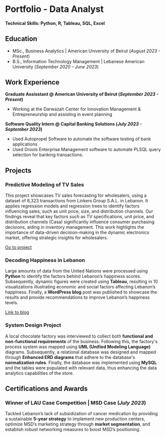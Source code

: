 # Portfolio - Data Analyst

#### Technical Skills: Python, R, Tableau, SQL, Excel

## Education
- MSc., Business Analytics  | American University of Beirut (_August 2023 - Present_)								       		
- B.S., Information Technology Management	| Lebanese American University (_September 2020 – June 2023_)

## Work Experience
**Graduate Assisstant @ American University of Beirut (_September 2023 - Present_)**
- Working at the Darwazah Center for Innovation Management & Entrepreneurship and assisting in event planning

**Software Quality Intern @ Capital Banking Solutions (_July 2023 - September 2023_)**
- Used Autopropel Software to automate the software testing of bank applications
- Used Drools Enterprise Management software to automate PLSQL query selection for banking transactions.

## Projects
### Predictive Modeling of TV Sales

This project showcases TV sales forecasting for wholesalers, using a dataset of 8,323 transactions from Linkers Group S.A.L. in Lebanon. It applies regression models and regression trees to identify factors influencing sales, such as unit price, size, and distribution channels. Our findings reveal that key factors such as TV specifications, unit price, and distribution channels (Casa) significantly influence consumer purchasing decisions, aiding in inventory management. This work highlights the importance of data-driven decision-making in the dynamic electronics market, offering strategic insights for wholesalers.

[Go to project](https://github.com/Romanos-Rizk/MSBA310-Project)

### Decoding Happiness in Lebanon

Large amounts of data from the United Nations were processed using **Python** to identify the factors behind Lebanon’s happiness scores. Subsequently, dynamic figures were created using **Tableau**, resulting in 10 visualizations illustrating economic and social factors affecting Lebanon’s happiness. Finally, a **WordPress blog** post was published to showcase the results and provide recommendations to improve Lebanon’s happiness levels.

[Link to blog]([https://sites.aub.edu.lb/datavisualization/2023/11/24/happinessinlebanon/])

### System Design Project

A local chocolate factory was interviewed to collect both **functional and non-functional requirements** of the business. Following this, the factory's process system was mapped using **UML (Unified Modeling Language)** diagrams. Subsequently, a relational database was designed and mapped through **Enhanced ERD diagrams** that adhere to the database's **normalization rules**. Finally, the database was implemented using **MySQL** and the tables were populated with relevant data, thus enhancing the data analytics capabilities of the store.

## Certifications and Awards

### Winner of LAU Case Competition | MSD Case (_July 2023_)

Tackled Lebanon’s lack of subsidization of cancer medication by providing a sustainable **5-year strategy** to implement new production centers, optimize MSD’s marketing strategy through **market segmentation**, and establish robust networking measures to boost MSD’s positioning.
